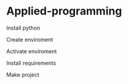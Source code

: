 # Applied-programming
Install python

Create enviroment

Activate enviroment

Install requirements

Make project
